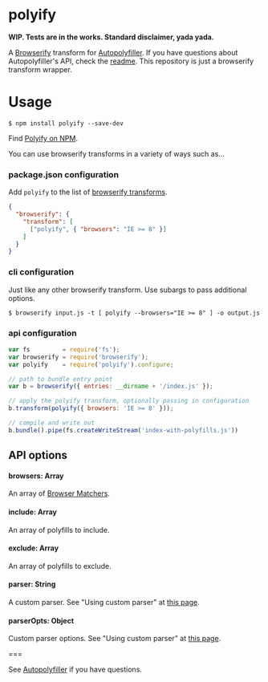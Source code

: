 polyify
=======

**WIP. Tests are in the works. Standard disclaimer, yada yada.**

A [Browserify](https://github.com/substack/node-browserify) transform for [Autopolyfiller](https://github.com/azproduction/autopolyfiller). If you have questions about Autopolyfiller's API, check the [readme](https://github.com/azproduction/autopolyfiller). This repository is just a browserify transform wrapper.

# Usage

    $ npm install polyify --save-dev

Find [Polyify on NPM](https://www.npmjs.com/package/polyify).

You can use browserify transforms in a variety of ways such as...

### package.json configuration

Add `polyify` to the list of [browserify transforms](https://github.com/substack/browserify-handbook#browserifytransform-field).

```json
{
  "browserify": {
    "transform": [
      ["polyify", { "browsers": "IE >= 8" }]
    ]
  }
}
```


### cli configuration

Just like any other browserify transform. Use subargs to pass additional options.

    $ browserify input.js -t [ polyify --browsers="IE >= 8" ] -o output.js



### api configuration

```javascript
var fs         = require('fs');
var browserify = require('browserify');
var polyify    = require('polyify').configure;

// path to bundle entry point
var b = browserify({ entries: __dirname + '/index.js' }); 

// apply the polyify transform, optionally passing in configuration
b.transform(polyify({ browsers: 'IE >= 8' })); 

// compile and write out
b.bundle().pipe(fs.createWriteStream('index-with-polyfills.js'))
```



## API options

#### browsers: Array
An array of [Browser Matchers](https://github.com/ai/browserslist#queries).

#### include: Array
An array of polyfills to include.

#### exclude: Array
An array of polyfills to exclude.

#### parser: String
A custom parser. See "Using custom parser" at [this page](https://github.com/azproduction/autopolyfiller).

#### parserOpts: Object
Custom parser options. See "Using custom parser" at [this page](https://github.com/azproduction/autopolyfiller).

===

See [Autopolyfiller](https://github.com/azproduction/autopolyfiller) if you have questions.
